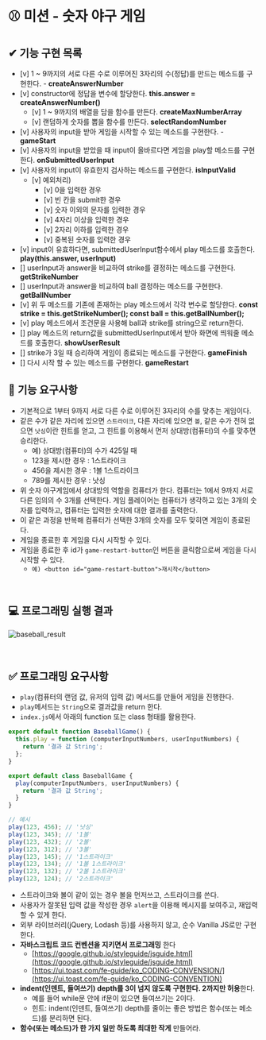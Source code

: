 # ⚾ 미션 - 숫자 야구 게임

## ✔ 기능 구현 목록

- [v] 1 ~ 9까지의 서로 다른 수로 이루어진 3자리의 수(정답)를 만드는 메소드를 구현한다. - **createAnswerNumber**
- [v] constructor에 정답을 변수에 할당한다. **this.answer = createAnswerNumber()**
  - [v] 1 ~ 9까지의 배열을 담을 함수를 만든다. **createMaxNumberArray**
  - [v] 랜덤하게 숫자를 뽑을 함수를 만든다. **selectRandomNumber**
- [v] 사용자의 input을 받아 게임을 시작할 수 있는 메소드를 구현한다. - **gameStart**
- [v] 사용자의 input을 받았을 때 input이 올바르다면 게임을 play할 메소드를 구현한다. **onSubmittedUserInput**
- [v] 사용자의 input이 유효한지 검사하는 메소드를 구현한다. **isInputValid**
  - [v] 예외처리)
    - [v] 0을 입력한 경우
    - [v] 빈 칸을 submit한 경우
    - [v] 숫자 이외의 문자를 입력한 경우
    - [v] 4자리 이상을 입력한 경우
    - [v] 2자리 이하를 입력한 경우
    - [v] 중복된 숫자를 입력한 경우
- [v] input이 유효하다면, submittedUserInput함수에서 play 메소드를 호출한다. **play(this.answer, userInput)**
- [] userInput과 answer을 비교하여 strike를 결정하는 메소드를 구현한다. **getStrikeNumber**
- [] userInput과 answer을 비교하여 ball 결정하는 메소드를 구현한다. **getBallNumber**
- [v] 위 두 메소드를 기존에 존재하는 play 메소드에서 각각 변수로 할당한다.
  **const strike = this.getStrikeNumber(); const ball = this.getBallNumber();**
- [v] play 메소드에서 조건문을 사용해 ball과 strike를 string으로 return한다.
- [] play 메소드의 return값을 submittedUserInput에서 받아 화면에 띄워줄 메소드를 호출한다. **showUserResult**
- [] strike가 3일 때 승리하여 게임이 종료되는 메소드를 구현한다. **gameFinish**
- [] 다시 시작 할 수 있는 메소드를 구현한다. **gameRestart**

## 🎯 기능 요구사항

- 기본적으로 1부터 9까지 서로 다른 수로 이루어진 3자리의 수를 맞추는 게임이다.
- 같은 수가 같은 자리에 있으면 `스트라이크`, 다른 자리에 있으면 `볼`, 같은 수가 전혀 없으면 `낫싱`이란 힌트를 얻고, 그 힌트를 이용해서 먼저 상대방(컴퓨터)의 수를 맞추면 승리한다.
  - 예) 상대방(컴퓨터)의 수가 425일 때
  - 123을 제시한 경우 : 1스트라이크
  - 456을 제시한 경우 : 1볼 1스트라이크
  - 789를 제시한 경우 : 낫싱
- 위 숫자 야구게임에서 상대방의 역할을 컴퓨터가 한다. 컴퓨터는 1에서 9까지 서로 다른 임의의 수 3개를 선택한다. 게임 플레이어는 컴퓨터가 생각하고 있는 3개의 숫자를 입력하고, 컴퓨터는 입력한 숫자에 대한 결과를 출력한다.
- 이 같은 과정을 반복해 컴퓨터가 선택한 3개의 숫자를 모두 맞히면 게임이 종료된다.
- 게임을 종료한 후 게임을 다시 시작할 수 있다.
- 게임을 종료한 후 id가 `game-restart-button`인 버튼을 클릭함으로써 게임을 다시 시작할 수 있다.
  - `예) <button id="game-restart-button">재시작</button>`

<br>

## 💻 프로그래밍 실행 결과

![baseball_result](https://user-images.githubusercontent.com/50367798/100166088-32473e00-2eff-11eb-9454-5d45e648b37e.jpg)

<br>

## ✅ 프로그래밍 요구사항

- `play`(컴퓨터의 랜덤 값, 유저의 입력 값) 메서드를 만들어 게임을 진행한다.
- `play`메서드는 `String`으로 결과값을 return 한다.
- `index.js`에서 아래의 function 또는 class 형태를 활용한다.

```javascript
export default function BaseballGame() {
  this.play = function (computerInputNumbers, userInputNumbers) {
    return '결과 값 String';
  };
}

export default class BaseballGame {
  play(computerInputNumbers, userInputNumbers) {
    return '결과 값 String';
  }
}

// 예시
play(123, 456); // '낫싱'
play(123, 345); // '1볼'
play(123, 432); // '2볼'
play(123, 312); // '3볼'
play(123, 145); // '1스트라이크'
play(123, 134); // '1볼 1스트라이크'
play(123, 132); // '2볼 1스트라이크'
play(123, 124); // '2스트라이크'
```

- 스트라이크와 볼이 같이 있는 경우 볼을 먼저쓰고, 스트라이크를 쓴다.
- 사용자가 잘못된 입력 값을 작성한 경우 `alert`을 이용해 메시지를 보여주고, 재입력할 수 있게 한다.
- 외부 라이브러리(jQuery, Lodash 등)를 사용하지 않고, 순수 Vanilla JS로만 구현한다.
- **자바스크립트 코드 컨벤션을 지키면서 프로그래밍** 한다
  - [https://google.github.io/styleguide/jsguide.html](https://google.github.io/styleguide/jsguide.html)
  - [https://ui.toast.com/fe-guide/ko_CODING-CONVENSION/](https://ui.toast.com/fe-guide/ko_CODING-CONVENTION)
- **indent(인덴트, 들여쓰기) depth를 3이 넘지 않도록 구현한다. 2까지만 허용**한다.
  - 예를 들어 while문 안에 if문이 있으면 들여쓰기는 2이다.
  - 힌트: indent(인덴트, 들여쓰기) depth를 줄이는 좋은 방법은 함수(또는 메소드)를 분리하면 된다.
- **함수(또는 메소드)가 한 가지 일만 하도록 최대한 작게** 만들어라.
